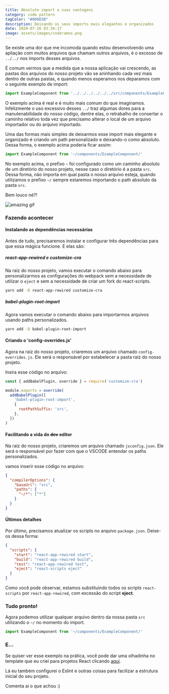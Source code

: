 ```yaml
---
title: Absolute import e suas vantagens
category: code pattern
tagColor: "#009D3B"
description: Deixando os seus imports mais elegantes e organizados
date: 2020-07-26 03:34:17
image: assets/images/coderamos.png
---
```

Se existe uma dor que me incomoda quando estou desenvolvendo uma apliação com muitos arquivos que chamam outros arquivos, é o excesso de `../../` nos imports desses arquivos.

É comum vermos que a medida que a nossa aplicação vai crescendo, as pastas dos arquivos do nosso projeto vão se aninhando cada vez mais dentro de outras pastas, e quando menos esperamos nos deparamos com o seguinte exemplo de import:

```jsx
import ExampleComponent from '../../../../../../src/components/ExampleComponent/'
```

O exemplo acima é real e é muito mais comum do que imaginamos. Infelizmente o uso excessivo desses `../` traz algumas dores para a manutenabilidade do nosso código, dentre elas, o retrabalho de consertar o caminho relativo toda vez que precisamo alterar o local de um arquivo importador ou do arquivo importado.

Uma das formas mais simples de deixarmos esse import mais elegante e organizado é criando um path personalizado e deixando-o como absoluto. Dessa forma, o exemplo acima poderia ficar assim:

```jsx
import ExampleComponent from '~/components/ExampleComponent/'
```

No exemplo acima, o prefixo `~` foi configurado como um caminho absoluto de um diretório do nosso projeto, nesse caso o diretório é a pasta `src`. Dessa forma, não importa em qual pasta o nosso arquivo esteja, quando utilizamos o prefixo `~/` sempre estaremos importando o path absoluto da pasta `src`.

Bem louco né?!

![amazing gif](https://media.giphy.com/media/1yiPWNsQ1vq7V90fRY/giphy.gif)

### Fazendo acontecer

#### Instalando as dependências necessárias

Antes de tudo, precisaremos instalar e configurar três dependências para que essa mágica funcione. E elas são:

##### react-app-rewired e customize-cra

Na raiz do nosso projeto, vamos executar o comando abaixo para personalizarmos as configurações do webpack sem a necessidade de utilizar o `eject` e sem a necessidade de criar um fork do react-scripts.

```bash
yarn add -D react-app-rewired customize-cra
```

##### babel-plugin-root-import

Agora vamos executar o comando abaixo para importarmos arquivos usando paths personalizados.

```bash
yarn add -D babel-plugin-root-import
```

#### Criando o 'config-overrides.js'

Agora na raiz do nosso projeto, criaremos um arquivo chamado `config-overrides.js`. Ele será o responsável por estabelecer a pasta raíz do nosso projeto.

Insira esse código no arquivo:

```jsx
const { addBabelPlugin, override } = require('customize-cra')

module.exports = override(
  addBabelPlugin([
    'babel-plugin-root-import',
    {
      rootPathSuffix: 'src',
    },
  ])
)
```

#### Facilitando a vida do ~~dev~~ editor

Na raiz do nosso projeto, criaremos um arquivo chamado `jsconfig.json`. Ele será o responsável por fazer com que o VSCODE entendar os paths personalizados.

vamos inserir esse código no arquivo:

```json
{
  "compilerOptions": {
    "baseUrl": "src",
    "paths": {
      "~/*": ["*"]
    }
  }
}
```

#### Últimos detalhes

Por último, precisamos atualizar os scripts no arquivo `package.json`. Deixe-os dessa forma:

```json
{
  "scripts": {
    "start": "react-app-rewired start",
    "build": "react-app-rewired build",
    "test": "react-app-rewired test",
    "eject": "react-scripts eject"
  }
}
```

Como você pode observar, estamos substituindo todos os scripts `react-scripts` por `react-app-rewired`, com excessão do script **eject**.

### Tudo pronto!

Agora podemos utilizar qualquer arquivo dentro da nossa pasta `src` utilizando o `~/` no momento do import.

```jsx
import ExampleComponent from '~/components/ExampleComponent/'
```

### E...

Se quiser ver esse exemplo na prática, você pode dar uma olhadinha no template que eu criei para projetos React clicando [aqui](https://github.com/coderamos/template-reactjs).

Lá eu também configurei o Eslint e outras coisas para facilizar a estrutura inicial do seu projeto.

Comenta ai o que achou :)

